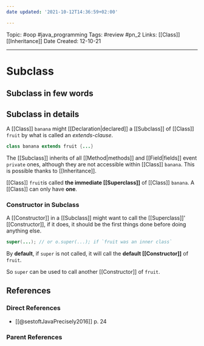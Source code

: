 ```yaml
---
date updated: '2021-10-12T14:36:59+02:00'

---
```


Topic: #oop  #java_programming
Tags: #review #pn_2
Links: [[Class]] [[Inheritance]]
Date Created: 12-10-21

---

# Subclass

## Subclass in few words

## Subclass in details

A [[Class]] `banana` might [[Declaration|declared]] a [[Subclass]] of [[Class]] `fruit` by what is called an _extends-clause_.

```java
class banana extends fruit {...}
```

The [[Subclass]] inherits of all [[Method|methods]] and [[Field|fields]] event `private` ones, although they are not accessible within [[Class]] `banana`. This is possible thanks to [[Inheritance]].

[[Class]] `fruit`is called **the immediate [[Superclass]]** of [[Class]] `banana`. A [[Class]] can only have **one**.

### Constructor in Subclass

A [[Constructor]] in a [[Subclass]] might want to call the [[Superclass]]' [[Constructor]], if it does, it should be the first things done before doing anything else.

```java
super(...); // or o.super(...); if `fruit was an inner class`
```

By **default**, if `super` is not called, it will call the **default [[Constructor]]** of `fruit`.

So `super` can be used to call another [[Constructor]] of `fruit`.

## References

### Direct References

- [[@sestoftJavaPrecisely2016]] p. 24

### Parent References

